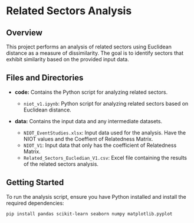 # Related Sectors Analysis

## Overview

This project performs an analysis of related sectors using Euclidean distance as a measure of dissimilarity. The goal is to identify sectors that exhibit similarity based on the provided input data.

## Files and Directories

- **code:** Contains the Python script for analyzing related sectors.
  - `niot_v1.ipynb`: Python script for analyzing related sectors based on Euclidean distance.

- **data:** Contains the input data and any intermediate datasets.
  - `NIOT_EventStudies.xlsx`: Input data used for the analysis. Have the NIOT values and the Coeffient of Relatedness Matrix.
  - `NIOT_V1`: Input data that only has the coefficient of Relatedness Matrix.
  - `Related_Sectors_Eucledian_V1.csv`: Excel file containing the results of the related sectors analysis.

## Getting Started

To run the analysis script, ensure you have Python installed and install the required dependencies:

```bash
pip install pandas scikit-learn seaborn numpy matplotlib.pyplot
